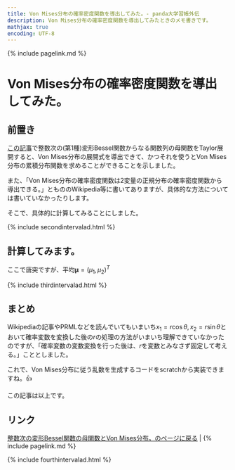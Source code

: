 ```yaml
---
title: Von Mises分布の確率密度関数を導出してみた。- panda大学習帳外伝
description: Von Mises分布の確率密度関数を導出してみたときのメモ書きです。
mathjax: true
encoding: UTF-8
---
```

{% include pagelink.md %}

# Von Mises分布の確率密度関数を導出してみた。

## 前置き

[この記事](https://pandanote.info/?p=5735)で整数次の(第1種)変形Bessel関数からなる関数列の母関数をTaylor展開すると、Von Mises分布の展開式を導出できて、かつそれを使うとVon Mises分布の累積分布関数を求めることができることを示しました。

また、「Von Mises分布の確率密度関数は2変量の正規分布の確率密度関数から導出できる。」ともののWikipedia等に書いてありますが、具体的な方法については書いていなかったりします。

そこで、具体的に計算してみることにしました。

{% include secondintervalad.html %}

## 計算してみます。

ここで唐突ですが、平均$\boldsymbol{\mu}=(\mu_1,\mu_2)^T$

{% include thirdintervalad.html %}

## まとめ
Wikipediaの記事やPRMLなどを読んでいてもいまいち$x_1 = r\cos\theta, x_2 = r\sin\theta$とおいて確率変数を変換した後の$r$の処理の方法がいまいち理解できていなかったのですが、「確率変数の変数変換を行った後は、$r$を変数とみなさず固定して考える。」こととしました。

これで、Von Mises分布に従う乱数を生成するコードをscratchから実装できますね。&#x1f44d;

この記事は以上です。

## リンク
[整数次の変形Bessel関数の母関数とVon Mises分布。のページに戻る](https://pandanote.info/?p=5735) \| {% include pagelink.md %}

{% include fourthintervalad.html %}
